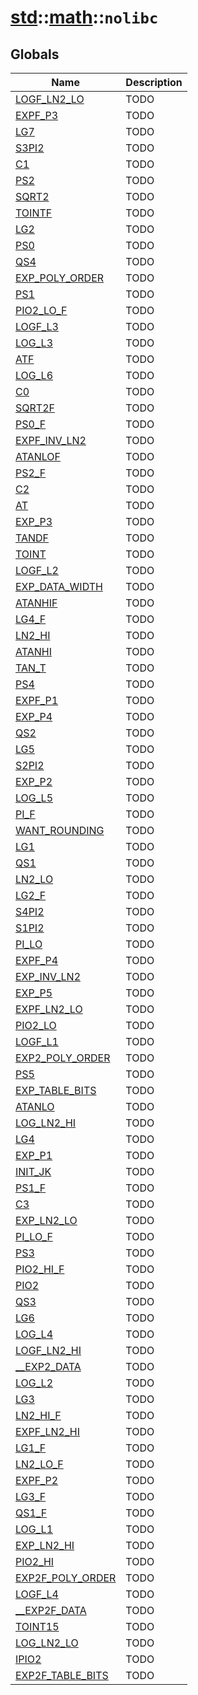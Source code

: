 # [std](./../../std.md)::[math](./../math.md)::`nolibc`
## Globals
|Name|Description|
|----|-----------|
|[LOGF_LN2_LO](#todo)|TODO|
|[EXPF_P3](#todo)|TODO|
|[LG7](#todo)|TODO|
|[S3PI2](#todo)|TODO|
|[C1](#todo)|TODO|
|[PS2](#todo)|TODO|
|[SQRT2](#todo)|TODO|
|[TOINTF](#todo)|TODO|
|[LG2](#todo)|TODO|
|[PS0](#todo)|TODO|
|[QS4](#todo)|TODO|
|[EXP_POLY_ORDER](#todo)|TODO|
|[PS1](#todo)|TODO|
|[PIO2_LO_F](#todo)|TODO|
|[LOGF_L3](#todo)|TODO|
|[LOG_L3](#todo)|TODO|
|[ATF](#todo)|TODO|
|[LOG_L6](#todo)|TODO|
|[C0](#todo)|TODO|
|[SQRT2F](#todo)|TODO|
|[PS0_F](#todo)|TODO|
|[EXPF_INV_LN2](#todo)|TODO|
|[ATANLOF](#todo)|TODO|
|[PS2_F](#todo)|TODO|
|[C2](#todo)|TODO|
|[AT](#todo)|TODO|
|[EXP_P3](#todo)|TODO|
|[TANDF](#todo)|TODO|
|[TOINT](#todo)|TODO|
|[LOGF_L2](#todo)|TODO|
|[EXP_DATA_WIDTH](#todo)|TODO|
|[ATANHIF](#todo)|TODO|
|[LG4_F](#todo)|TODO|
|[LN2_HI](#todo)|TODO|
|[ATANHI](#todo)|TODO|
|[TAN_T](#todo)|TODO|
|[PS4](#todo)|TODO|
|[EXPF_P1](#todo)|TODO|
|[EXP_P4](#todo)|TODO|
|[QS2](#todo)|TODO|
|[LG5](#todo)|TODO|
|[S2PI2](#todo)|TODO|
|[EXP_P2](#todo)|TODO|
|[LOG_L5](#todo)|TODO|
|[PI_F](#todo)|TODO|
|[WANT_ROUNDING](#todo)|TODO|
|[LG1](#todo)|TODO|
|[QS1](#todo)|TODO|
|[LN2_LO](#todo)|TODO|
|[LG2_F](#todo)|TODO|
|[S4PI2](#todo)|TODO|
|[S1PI2](#todo)|TODO|
|[PI_LO](#todo)|TODO|
|[EXPF_P4](#todo)|TODO|
|[EXP_INV_LN2](#todo)|TODO|
|[EXP_P5](#todo)|TODO|
|[EXPF_LN2_LO](#todo)|TODO|
|[PIO2_LO](#todo)|TODO|
|[LOGF_L1](#todo)|TODO|
|[EXP2_POLY_ORDER](#todo)|TODO|
|[PS5](#todo)|TODO|
|[EXP_TABLE_BITS](#todo)|TODO|
|[ATANLO](#todo)|TODO|
|[LOG_LN2_HI](#todo)|TODO|
|[LG4](#todo)|TODO|
|[EXP_P1](#todo)|TODO|
|[INIT_JK](#todo)|TODO|
|[PS1_F](#todo)|TODO|
|[C3](#todo)|TODO|
|[EXP_LN2_LO](#todo)|TODO|
|[PI_LO_F](#todo)|TODO|
|[PS3](#todo)|TODO|
|[PIO2_HI_F](#todo)|TODO|
|[PIO2](#todo)|TODO|
|[QS3](#todo)|TODO|
|[LG6](#todo)|TODO|
|[LOG_L4](#todo)|TODO|
|[LOGF_LN2_HI](#todo)|TODO|
|[__EXP2_DATA](#todo)|TODO|
|[LOG_L2](#todo)|TODO|
|[LG3](#todo)|TODO|
|[LN2_HI_F](#todo)|TODO|
|[EXPF_LN2_HI](#todo)|TODO|
|[LG1_F](#todo)|TODO|
|[LN2_LO_F](#todo)|TODO|
|[EXPF_P2](#todo)|TODO|
|[LG3_F](#todo)|TODO|
|[QS1_F](#todo)|TODO|
|[LOG_L1](#todo)|TODO|
|[EXP_LN2_HI](#todo)|TODO|
|[PIO2_HI](#todo)|TODO|
|[EXP2F_POLY_ORDER](#todo)|TODO|
|[LOGF_L4](#todo)|TODO|
|[__EXP2F_DATA](#todo)|TODO|
|[TOINT15](#todo)|TODO|
|[LOG_LN2_LO](#todo)|TODO|
|[IPIO2](#todo)|TODO|
|[EXP2F_TABLE_BITS](#todo)|TODO|
